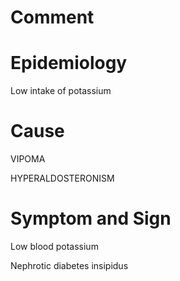 # Comment

# Epidemiology

Low intake of potassium

# Cause

VIPOMA

HYPERALDOSTERONISM

# Symptom and Sign

Low blood potassium

Nephrotic diabetes insipidus
